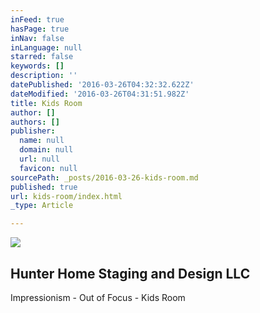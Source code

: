 ```yaml
---
inFeed: true
hasPage: true
inNav: false
inLanguage: null
starred: false
keywords: []
description: ''
datePublished: '2016-03-26T04:32:32.622Z'
dateModified: '2016-03-26T04:31:51.982Z'
title: Kids Room
author: []
authors: []
publisher:
  name: null
  domain: null
  url: null
  favicon: null
sourcePath: _posts/2016-03-26-kids-room.md
published: true
url: kids-room/index.html
_type: Article

---
```

![](https://the-grid-user-content.s3-us-west-2.amazonaws.com/4b0a29eb-735a-4342-b728-6a4368d70a3f.jpg)

## Hunter Home Staging and Design LLC

Impressionism - Out of Focus - Kids Room